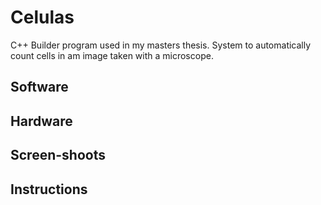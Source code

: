 # Celulas

C++ Builder program used in my masters thesis. System to automatically count cells in am image taken with a microscope.

## Software

## Hardware

## Screen-shoots

## Instructions